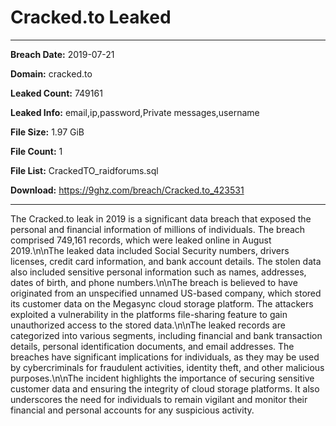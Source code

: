 # Cracked.to Leaked

------------
**Breach Date:** 2019-07-21

**Domain:** cracked.to

**Leaked Count:** 749161

**Leaked Info:** email,ip,password,Private messages,username

**File Size:** 1.97 GiB

**File Count:** 1

**File List:** CrackedTO_raidforums.sql

**Download:** https://9ghz.com/breach/Cracked.to_423531

------------
The Cracked.to leak in 2019 is a significant data breach that exposed the personal and financial information of millions of individuals. The breach comprised 749,161 records, which were leaked online in August 2019.\n\nThe leaked data included Social Security numbers, drivers licenses, credit card information, and bank account details. The stolen data also included sensitive personal information such as names, addresses, dates of birth, and phone numbers.\n\nThe breach is believed to have originated from an unspecified unnamed US-based company, which stored its customer data on the Megasync cloud storage platform. The attackers exploited a vulnerability in the platforms file-sharing feature to gain unauthorized access to the stored data.\n\nThe leaked records are categorized into various segments, including financial and bank transaction details, personal identification documents, and email addresses. The breaches have significant implications for individuals, as they may be used by cybercriminals for fraudulent activities, identity theft, and other malicious purposes.\n\nThe incident highlights the importance of securing sensitive customer data and ensuring the integrity of cloud storage platforms. It also underscores the need for individuals to remain vigilant and monitor their financial and personal accounts for any suspicious activity.
